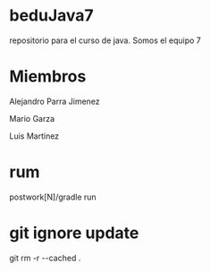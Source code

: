 # beduJava7
repositorio para el curso de java. Somos el equipo 7

# Miembros

Alejandro Parra Jimenez

Mario Garza

Luis Martinez


# rum
postwork[N]/gradle run

# git ignore update
git rm -r --cached .


